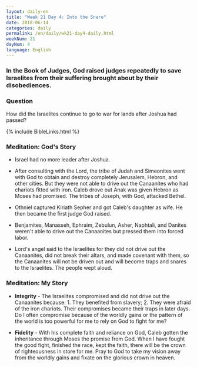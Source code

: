 ```yaml
---
layout: daily-en
title: "Week 21 Day 4: Into the Snare"
date: 2018-06-14
categories: daily
permalink: /en/daily/wk21-day4-daily.html
weekNum: 21
dayNum: 4
language: English
---
```


### In the Book of Judges, God raised judges repeatedly to save Israelites from their suffering brought about by their disobediences.

### Question     
How did the Israelites continue to go to war for lands after Joshua had passed?
 
{% include BibleLinks.html %} 

### Meditation: God's Story   
+ Israel had no more leader after Joshua. 

+ After consulting with the Lord, the tribe of Judah and Simeonites went with God to obtain and destroy completely Jerusalem, Hebron, and other cities. But they were not able to drive out the Canaanites who had chariots fitted with iron. Caleb drove out Anak was given Hebron as Moses had promised. The tribes of Joseph, with God, attacked Bethel. 

+ Othniel captured Kiriath Sepher and got Caleb's daughter as wife. He then became the first judge God raised. 

+ Benjamites, Manasseh, Ephraim, Zebulun, Asher, Naphtali, and Danites weren't able to drive out the Canaanites but pressed them into forced labor. 

+ Lord's angel said to the Israelites for they did not drive out the Canaanites, did not break their altars, and made covenant with them, so the Canaanites will not be driven out and will become traps and snares to the Israelites. The people wept aloud. 

### Meditation: My Story   
+ **Integrity** - The Israelites compromised and did not drive out the Canaanites because: 1. They benefited from slavery; 2. They were afraid of the iron chariots. Their compromises became their traps in later days. Do I often compromise because of the worldly gains or the pattern of the world is too powerful for me to rely on God to fight for me? 

+ **Fidelity** - With his complete faith and reliance on God, Caleb gotten the inheritance through Moses the promise from God. When I have fought the good fight, finished the race, kept the faith, there will be the crown of righteousness in store for me. Pray to God to take my vision away from the worldly gains and fixate on the glorious crown in heaven. 
